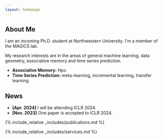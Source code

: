 ```yaml
---
layout: homepage
---
```


## About Me

I am an incoming Ph.D. student at  Northwestern University.
I'm a member of the MAGICS lab.

My research interests are in the areas of general machine learning, data geometry, associative memory and time series prediction.



- **Associative Memory:** Hpo
- **Time Series Prediction:** meta-learning, incremental learning, transfer learning

## News

- **[Apr. 2024]** I will be attending ICLR 2024.
- **[Nov. 2023]** One paper is accepted to ICLR 2024.

{% include_relative _includes/publications.md %}

{% include_relative _includes/services.md %}

